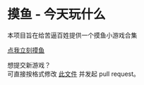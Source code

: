 # 摸鱼 - 今天玩什么
本项目旨在给苦逼百姓提供一个摸鱼小游戏合集

[点我立刻摸鱼](http://moyu.corgi.plus/)

想提交新游戏？  
可直接按格式修改 [此文件](src/views/home/data.json) 并发起 pull request。
